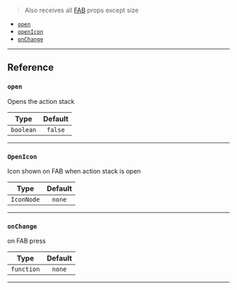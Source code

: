 > Also receives all [FAB](https://reactnativeelements.com/docs/fab#props) props except size

- [`open`](#open)
- [`openIcon`](#openIcon)
- [`onChange`](#onChange)

---

## Reference

### `open`

Opens the action stack

|   Type    | Default |
| :-------: | :-----: |
| `boolean` | `false` |

---

### `OpenIcon`

Icon shown on FAB when action stack is open

|    Type    | Default |
| :--------: | :-----: |
| `IconNode` | `none`  |

---

### `onChange`

on FAB press

|    Type    | Default |
| :--------: | :-----: |
| `function` | `none`  |

---
